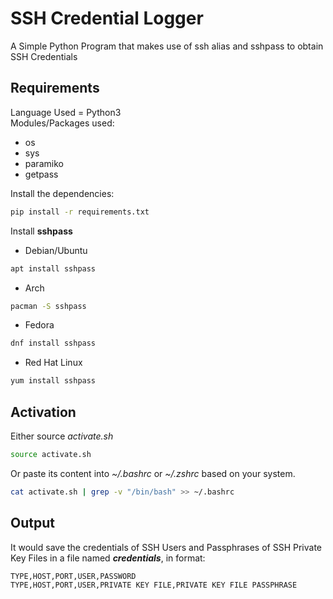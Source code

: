 # SSH Credential Logger
A Simple Python Program that makes use of ssh alias and sshpass to obtain SSH Credentials
## Requirements
Language Used = Python3<br />
Modules/Packages used:
* os
* sys
* paramiko
* getpass
<!-- -->
Install the dependencies:
```bash
pip install -r requirements.txt
```
Install **sshpass**
* Debian/Ubuntu
```bash
apt install sshpass
```
* Arch
```bash
pacman -S sshpass
```
* Fedora
```bash
dnf install sshpass
```
* Red Hat Linux
```bash
yum install sshpass
```
## Activation
Either source *activate.sh*
```bash
source activate.sh
```
Or paste its content into *~/.bashrc* or *~/.zshrc* based on your system.
```bash
cat activate.sh | grep -v "/bin/bash" >> ~/.bashrc
```
## Output
It would save the credentials of SSH Users and Passphrases of SSH Private Key Files in a file named ***credentials***, in format:
```csv
TYPE,HOST,PORT,USER,PASSWORD
TYPE,HOST,PORT,USER,PRIVATE KEY FILE,PRIVATE KEY FILE PASSPHRASE
```